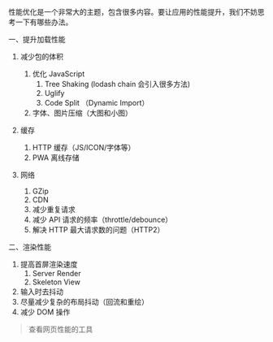 性能优化是一个非常大的主题，包含很多内容。要让应用的性能提升，我们不妨思考一下有哪些办法。



一、提升加载性能

1. 减少包的体积

   1. 优化 JavaScript
      1. Tree Shaking (lodash chain 会引入很多方法)
      2. Uglify
      3. Code Split （Dynamic Import）
   2. 字体、图片压缩（大图和小图）

2. 缓存

   1. HTTP 缓存（JS/ICON/字体等）
   2. PWA 离线存储

3. 网络

   1. GZip
   2. CDN
   3. 减少重复请求
   4. 减少 API 请求的频率（throttle/debounce）
   5. 解决 HTTP 最大请求数的问题（HTTP2）

   

二、渲染性能

1. 提高首屏渲染速度
   1. Server Render
   2. Skeleton View
2. 输入时去抖动
3. 尽量减少复杂的布局抖动（回流和重绘）
4. 减少 DOM 操作





> 查看网页性能的工具





